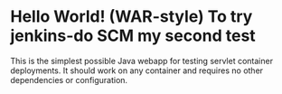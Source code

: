 Hello World! (WAR-style)
To try jenkins-do SCM
my second test
===============

This is the simplest possible Java webapp for testing servlet container deployments.  It should work on any container and requires no other dependencies or configuration.
